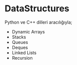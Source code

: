 # DataStructures

Python ve C++ dilleri aracılığıyla;

- Dynamic Arrays
- Stacks
- Queues
- Deques
- Linked Lists
- Recursion
